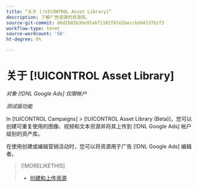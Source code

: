```yaml
---
title: “关于 [!UICONTROL Asset Library]”
description: 了解广告资源的资源库。
source-git-commit: d6d2b85b3be95a6f1162f87e2beccbdd4337b1f2
workflow-type: tm+mt
source-wordcount: '56'
ht-degree: 0%

---
```


# 关于 [!UICONTROL Asset Library]

<!-- Combine with "Create" page into one page? -->

*对象 [!DNL Google Ads] 仅限帐户*

*测试版功能*

In [!UICONTROL Campaigns] > [!UICONTROL Asset Library (Beta)]，您可以创建可重复使用的图像、视频和文本资源并将其上传到 [!DNL Google Ads] 帐户级别的资产库。

在使用创建或编辑营销活动时，您可以将资源用于广告 [!DNL Google Ads] 编辑者。

>[!MORELIKETHIS]
>
>* [创建和上传资源](/help/search-social-commerce/campaign-management/asset-library/asset-create.md)

